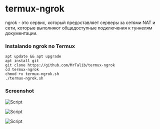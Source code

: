 # termux-ngrok
ngrok - это сервис, который предоставляет серверы за сетями NAT и сети, которые выполняют общедоступные подключения к туннелям документации.

### Instalando ngrok no Termux
```
apt update && apt upgrade
apt install git
git clone https://github.com/MrTalib/termux-ngrok
cd termux-ngrok
chmod +x termux-ngrok.sh
./termux-ngrok.sh
```
### Screenshot

<p align="centre">
<img src="https://i.imgur.com/86lzmIf.png" alt="Script">
</p>

<p align="centre">
<img src="https://i.imgur.com/sRb2y4P.png" alt="Script">
</p>

<p align="centre">
<img src="https://i.imgur.com/m80I9UB.png" alt="Script">
</p>



